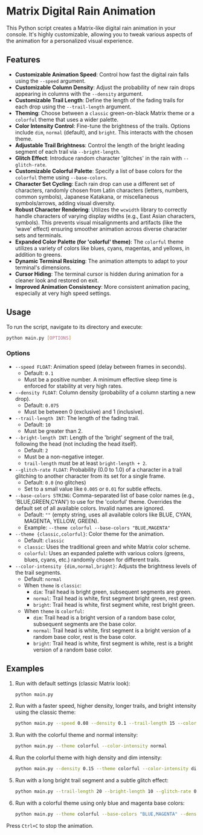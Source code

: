 # Matrix Digital Rain Animation

This Python script creates a Matrix-like digital rain animation in your console. It's highly customizable, allowing you to tweak various aspects of the animation for a personalized visual experience.

## Features

*   **Customizable Animation Speed**: Control how fast the digital rain falls using the `--speed` argument.
*   **Customizable Column Density**: Adjust the probability of new rain drops appearing in columns with the `--density` argument.
*   **Customizable Trail Length**: Define the length of the fading trails for each drop using the `--trail-length` argument.
*   **Theming**: Choose between a `classic` green-on-black Matrix theme or a `colorful` theme that uses a wider palette.
*   **Color Intensity Control**: Fine-tune the brightness of the trails. Options include `dim`, `normal` (default), and `bright`. This interacts with the chosen theme.
*   **Adjustable Trail Brightness**: Control the length of the bright leading segment of each trail via `--bright-length`.
*   **Glitch Effect**: Introduce random character 'glitches' in the rain with `--glitch-rate`.
*   **Customizable Colorful Palette**: Specify a list of base colors for the `colorful` theme using `--base-colors`.
*   **Character Set Cycling**: Each rain drop can use a different set of characters, randomly chosen from Latin characters (letters, numbers, common symbols), Japanese Katakana, or miscellaneous symbols/arrows, adding visual diversity.
*   **Robust Character Rendering**: Utilizes the `wcwidth` library to correctly handle characters of varying display widths (e.g., East Asian characters, symbols). This prevents visual misalignments and artifacts (like the 'wave' effect) ensuring smoother animation across diverse character sets and terminals.
*   **Expanded Color Palette (for 'colorful' theme)**: The `colorful` theme utilizes a variety of colors like blues, cyans, magentas, and yellows, in addition to greens.
*   **Dynamic Terminal Resizing**: The animation attempts to adapt to your terminal's dimensions.
*   **Cursor Hiding**: The terminal cursor is hidden during animation for a cleaner look and restored on exit.
*   **Improved Animation Consistency**: More consistent animation pacing, especially at very high speed settings.

## Usage

To run the script, navigate to its directory and execute:

```bash
python main.py [OPTIONS]
```

### Options

*   `--speed FLOAT`: Animation speed (delay between frames in seconds).
    *   Default: `0.1`
    *   Must be a positive number. A minimum effective sleep time is enforced for stability at very high rates.
*   `--density FLOAT`: Column density (probability of a column starting a new drop).
    *   Default: `0.075`
    *   Must be between 0 (exclusive) and 1 (inclusive).
*   `--trail-length INT`: The length of the fading trail.
    *   Default: `10`
    *   Must be greater than 2.
*   `--bright-length INT`: Length of the 'bright' segment of the trail, following the head (not including the head itself).
    *   Default: `2`
    *   Must be a non-negative integer.
    *   `trail-length` must be at least `bright-length + 2`.
*   `--glitch-rate FLOAT`: Probability (0.0 to 1.0) of a character in a trail glitching to another character from its set for a single frame.
    *   Default: `0.0` (no glitches)
    *   Set to a small value like `0.005` or `0.01` for subtle effects.
*   `--base-colors STRING`: Comma-separated list of base color names (e.g., 'BLUE,GREEN,CYAN') to use for the 'colorful' theme. Overrides the default set of all available colors. Invalid names are ignored.
    *   Default: `""` (empty string, uses all available colors like BLUE, CYAN, MAGENTA, YELLOW, GREEN).
    *   Example: `--theme colorful --base-colors "BLUE,MAGENTA"`
*   `--theme {classic,colorful}`: Color theme for the animation.
    *   Default: `classic`
    *   `classic`: Uses the traditional green and white Matrix color scheme.
    *   `colorful`: Uses an expanded palette with various colors (greens, blues, cyans, etc.) randomly chosen for different trails.
*   `--color-intensity {dim,normal,bright}`: Adjusts the brightness levels of the trail segments.
    *   Default: `normal`
    *   When `theme` is `classic`:
        *   `dim`: Trail head is bright green, subsequent segments are green.
        *   `normal`: Trail head is white, first segment bright green, rest green.
        *   `bright`: Trail head is white, first segment white, rest bright green.
    *   When `theme` is `colorful`:
        *   `dim`: Trail head is a bright version of a random base color, subsequent segments are the base color.
        *   `normal`: Trail head is white, first segment is a bright version of a random base color, rest is the base color.
        *   `bright`: Trail head is white, first segment is white, rest is a bright version of a random base color.

## Examples

1.  Run with default settings (classic Matrix look):
    ```bash
    python main.py
    ```

2.  Run with a faster speed, higher density, longer trails, and bright intensity using the classic theme:
    ```bash
    python main.py --speed 0.08 --density 0.1 --trail-length 15 --color-intensity bright --theme classic
    ```

3.  Run with the colorful theme and normal intensity:
    ```bash
    python main.py --theme colorful --color-intensity normal
    ```

4.  Run the colorful theme with high density and dim intensity:
    ```bash
    python main.py --density 0.15 --theme colorful --color-intensity dim
    ```

5.  Run with a long bright trail segment and a subtle glitch effect:
    ```bash
    python main.py --trail-length 20 --bright-length 10 --glitch-rate 0.005
    ```

6.  Run with a colorful theme using only blue and magenta base colors:
    ```bash
    python main.py --theme colorful --base-colors "BLUE,MAGENTA" --density 0.1
    ```

Press `Ctrl+C` to stop the animation.
